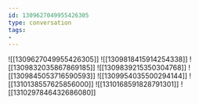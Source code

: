 ```yaml
---
id: 1309627049955426305
type: conversation
tags:
- 
---
```

![[1309627049955426305]]
![[1309818415914254338]]
![[1309832035867869185]]
![[1309839215350304768]]
![[1309845053716590593]]
![[1309954035500294144]]
![[1310138557625856000]]
![[1310168591828791301]]
![[1310297846432686080]]


